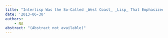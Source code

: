 ```yaml
---
title: "Interlisp Was the So-Called _West Coast_ _Lisp_ That Emphasized an Interactive pro... _ _Hacker News_"
date: '2013-06-30'
authors: 
    - NA
abstract: "(Abstract not available)"
---
```


